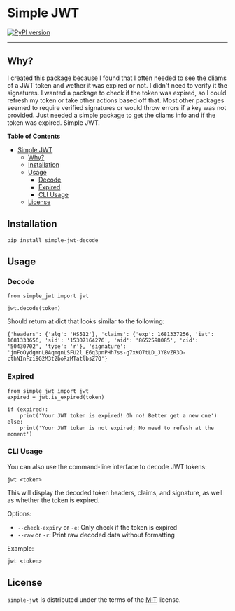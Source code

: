 # Simple JWT
[![PyPI version](https://badge.fury.io/py/simple-jwt-decode.svg)](https://badge.fury.io/py/simple-jwt-decode)

-----

## Why?

I created this package because I found that I often needed to see the cliams of a JWT token and wether it was expired or not. I didn't need to verify it the signatures. I wanted a package to check if the token was expired, so I could refresh my token or take other actions based off that. Most other packages seemed to require verified signatures or would throw errors if a key was not provided. Just needed a simple package to get the cliams info and if the token was expired. Simple JWT.

**Table of Contents**

- [Simple JWT](#simple-jwt)
  - [Why?](#why)
  - [Installation](#installation)
  - [Usage](#usage)
    - [Decode](#decode)
    - [Expired](#expired)
    - [CLI Usage](#cli-usage)
  - [License](#license)

## Installation

```console
pip install simple-jwt-decode
```

## Usage

### Decode
```console
from simple_jwt import jwt

jwt.decode(token)
```

Should return at dict that looks similar to the following:

```
{'headers': {'alg': 'HS512'}, 'claims': {'exp': 1681337256, 'iat': 1681333656, 'sid': '15307164276', 'aid': '8652598085', 'cid': '50430702', 'type': 'r'}, 'signature': 'jmFoOydgYnL8AqmgnLSFU2l_E6q3pnPHh7ss-g7xKO7tLD_JY8vZR3O-cthNInFzi9G2M3t2boRzMTatlbsZ7Q'}
```
### Expired

```console
from simple_jwt import jwt
expired = jwt.is_expired(token)

if (expired):
    print('Your JWT token is expired! Oh no! Better get a new one')
else:
    print('Your JWT token is not expired; No need to refesh at the moment')
```

### CLI Usage

You can also use the command-line interface to decode JWT tokens:

```console
jwt <token>
```

This will display the decoded token headers, claims, and signature, as well as whether the token is expired.

Options:
- `--check-expiry` or `-e`: Only check if the token is expired
- `--raw` or `-r`: Print raw decoded data without formatting

Example:
```console
jwt <token>
```

## License

`simple-jwt` is distributed under the terms of the [MIT](https://spdx.org/licenses/MIT.html) license.
